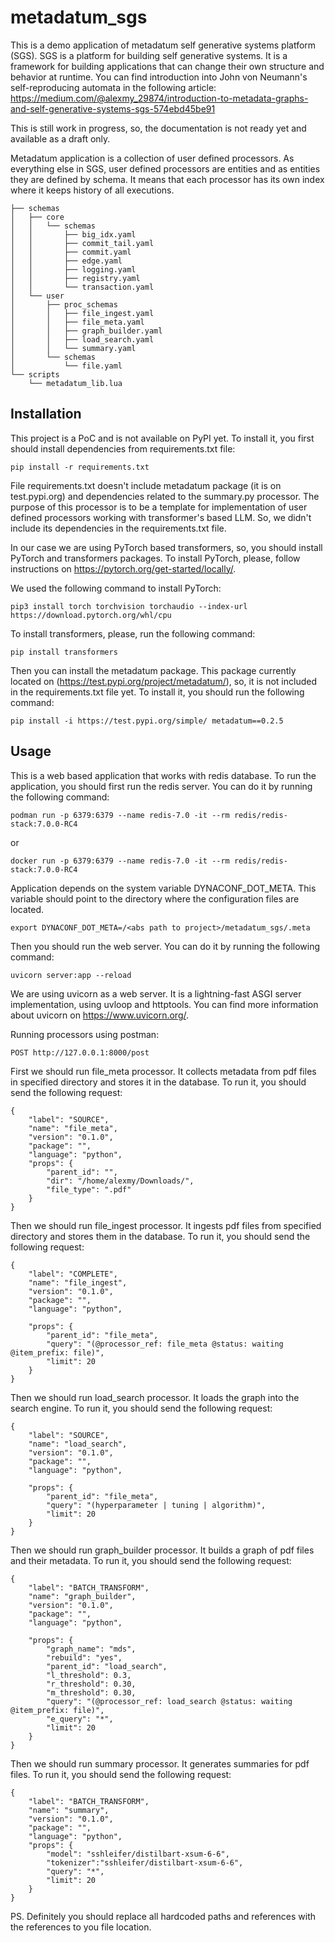 # metadatum_sgs

This is a demo application of metadatum self generative systems platform (SGS). SGS is a platform for building self generative systems. It is  a framework for building applications that can change their own structure and behavior at runtime. 
You can find introduction into John von Neumann's self-reproducing automata in the following article: 
https://medium.com/@alexmy_29874/introduction-to-metadata-graphs-and-self-generative-systems-sgs-574ebd45be91

This is still work in progress, so, the documentation is not ready yet and available as a draft only.

Metadatum application is a collection of user defined processors. As everything else in SGS, user defined processors are entities and as entities they are defined by schema. It means that each processor has its own index where it keeps history of all executions.

```
├── schemas
│   ├── core
│   │   └── schemas
│   │       ├── big_idx.yaml
│   │       ├── commit_tail.yaml
│   │       ├── commit.yaml
│   │       ├── edge.yaml
│   │       ├── logging.yaml
│   │       ├── registry.yaml
│   │       └── transaction.yaml
│   └── user
│       ├── proc_schemas
│       │   ├── file_ingest.yaml
│       │   ├── file_meta.yaml
│       │   ├── graph_builder.yaml
│       │   ├── load_search.yaml
│       │   └── summary.yaml
│       └── schemas
│           └── file.yaml
└── scripts
    └── metadatum_lib.lua
```

## Installation

This project is a PoC and is not available on PyPI yet. To install it, you first should install dependencies from requirements.txt file:

```
pip install -r requirements.txt
```

File requirements.txt doesn't include metadatum package (it is on test.pypi.org) and dependencies related to the summary.py processor. The purpose of this processor is to be a template for implementation of user defined processors working with transformer's based LLM. So, we didn't include its dependencies in the requirements.txt file. 

In our case we are using PyTorch based transformers, so, you should install PyTorch and transformers packages. To install PyTorch, please, follow instructions on https://pytorch.org/get-started/locally/. 

We used the following command to install PyTorch:

```
pip3 install torch torchvision torchaudio --index-url https://download.pytorch.org/whl/cpu
```

To install transformers, please, run the following command:

```
pip install transformers
```

Then you can install the metadatum package. This package currently located on (https://test.pypi.org/project/metadatum/), so, it is not included in the requirements.txt file yet. To install it, you should run the following command:

```
pip install -i https://test.pypi.org/simple/ metadatum==0.2.5
```

## Usage

This is a web based application that works with redis database. To run the application, you should first run the redis server. You can do it by running the following command:

```
podman run -p 6379:6379 --name redis-7.0 -it --rm redis/redis-stack:7.0.0-RC4
```

or

```
docker run -p 6379:6379 --name redis-7.0 -it --rm redis/redis-stack:7.0.0-RC4
```

Application depends on the system variable DYNACONF_DOT_META. This variable should point to the directory where the configuration files are located. 

```
export DYNACONF_DOT_META=/<abs path to project>/metadatum_sgs/.meta
```

Then you should run the web server. You can do it by running the following command:

```
uvicorn server:app --reload
```

We are using uvicorn as a web server. It is a lightning-fast ASGI server implementation, using uvloop and httptools. You can find more information about uvicorn on https://www.uvicorn.org/.

Running processors using postman:

```
POST http://127.0.0.1:8000/post
```

First we should run file_meta processor. It collects metadata from pdf files in specified directory and stores it in the database. To run it, you should send the following request:

```
{
    "label": "SOURCE",
    "name": "file_meta",
    "version": "0.1.0",
    "package": "",
    "language": "python",
    "props": {
        "parent_id": "",
        "dir": "/home/alexmy/Downloads/",
        "file_type": ".pdf"
    }
}
```

Then we should run file_ingest processor. It ingests pdf files from specified directory and stores them in the database. To run it, you should send the following request:

```
{
    "label": "COMPLETE",
    "name": "file_ingest",
    "version": "0.1.0",
    "package": "",
    "language": "python",
    
    "props": {
        "parent_id": "file_meta",
        "query": "(@processor_ref: file_meta @status: waiting @item_prefix: file)",
        "limit": 20
    }
}
```

Then we should run load_search processor. It loads the graph into the search engine. To run it, you should send the following request:

```
{
    "label": "SOURCE",
    "name": "load_search",
    "version": "0.1.0",
    "package": "",
    "language": "python",
    
    "props": {
        "parent_id": "file_meta",
        "query": "(hyperparameter | tuning | algorithm)",
        "limit": 20
    }
}
```

Then we should run graph_builder processor. It builds a graph of pdf files and their metadata. To run it, you should send the following request:

```
{
    "label": "BATCH_TRANSFORM",
    "name": "graph_builder",
    "version": "0.1.0",
    "package": "",
    "language": "python",
    
    "props": {
        "graph_name": "mds",
        "rebuild": "yes",
        "parent_id": "load_search",
        "l_threshold": 0.3,
        "r_threshold": 0.30,
        "m_threshold": 0.30,
        "query": "(@processor_ref: load_search @status: waiting @item_prefix: file)",
        "e_query": "*",
        "limit": 20
    }
}
```

Then we should run summary processor. It generates summaries for pdf files. To run it, you should send the following request:

```
{
    "label": "BATCH_TRANSFORM",
    "name": "summary",
    "version": "0.1.0",
    "package": "",
    "language": "python",    
    "props": {
        "model": "sshleifer/distilbart-xsum-6-6",
        "tokenizer":"sshleifer/distilbart-xsum-6-6",
        "query": "*",
        "limit": 20
    }
}
```

PS. Definitely you should replace all hardcoded paths and references with the references to you file location.
